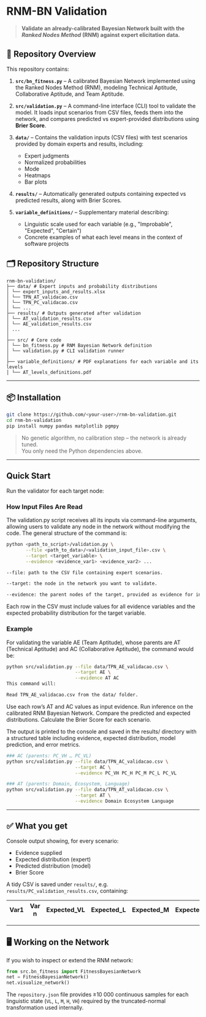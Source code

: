 # **RNM-BN Validation**

> **Validate an already-calibrated Bayesian Network built with the _Ranked Nodes Method_ (RNM) against expert elicitation data.**

## 📄 Repository Overview

This repository contains:

1. **`src/bn_fitness.py`** – A calibrated Bayesian Network implemented using the Ranked Nodes Method (RNM), modeling Technical Aptitude, Collaborative Aptitude, and Team Aptitude.  

2. **`src/validation.py`** – A command-line interface (CLI) tool to validate the model. It loads input scenarios from CSV files, feeds them into the network, and compares predicted vs expert-provided distributions using **Brier Score**.

3. **`data/`** – Contains the validation inputs (CSV files) with test scenarios provided by domain experts and results, including:
   - Expert judgments
   - Normalized probabilities
   - Mode
   - Heatmaps
   - Bar plots

4. **`results/`** – Automatically generated outputs containing expected vs predicted results, along with Brier Scores.

5. **`variable_definitions/`** – Supplementary material describing:
   - Linguistic scale used for each variable (e.g., "Improbable", "Expected", "Certain")
   - Concrete examples of what each level means in the context of software projects

## 🗂️ Repository Structure

```
rnm-bn-validation/
├── data/ # Expert inputs and probability distributions
│ └── expert_inputs_and_results.xlsx
│ └── TPN_AT_validacao.csv
│ └── TPN_PC_validacao.csv
│ └── ...
├── results/ # Outputs generated after validation
│ └── AT_validation_results.csv
│ └── AE_validation_results.csv
│ ...
│
├── src/ # Core code
│ └── bn_fitness.py # RNM Bayesian Network definition
│ └── validation.py # CLI validation runner
│
├── variable_definitions/ # PDF explanations for each variable and its levels
│ └── AT_levels_definitions.pdf
```
---

## 📦 Installation

```bash
git clone https://github.com/<your-user>/rnm-bn-validation.git
cd rnm-bn-validation
pip install numpy pandas matplotlib pgmpy
```

> No genetic algorithm, no calibration step – the network is already tuned.  
> You only need the Python dependencies above.

---

## Quick Start

Run the validator for each target node:

### How Input Files Are Read
The validation.py script receives all its inputs via command-line arguments, allowing users to validate any node in the network without modifying the code. The general structure of the command is:
```bash
python <path_to_script>/validation.py \
       --file <path_to_data>/<validation_input_file>.csv \
       --target <target_variable> \
       --evidence <evidence_var1> <evidence_var2> ...

--file: path to the CSV file containing expert scenarios.

--target: the node in the network you want to validate.

--evidence: the parent nodes of the target, provided as evidence for inference.
```
Each row in the CSV must include values for all evidence variables and the expected probability distribution for the target variable.

### Example
For validating the variable AE (Team Aptitude), whose parents are AT (Technical Aptitude) and AC (Collaborative Aptitude), the command would be:
```bash
python src/validation.py --file data/TPN_AE_validacao.csv \
                         --target AE \
                         --evidence AT AC
This command will:

Read TPN_AE_validacao.csv from the data/ folder.
```
Use each row’s AT and AC values as input evidence. Run inference on the calibrated RNM Bayesian Network. Compare the predicted and expected distributions.
Calculate the Brier Score for each scenario.

The output is printed to the console and saved in the results/ directory with a structured table including evidence, expected distribution, model prediction, and error metrics.

```bash
### AC (parents: PC_VH … PC_VL)
python src/validation.py --file data/TPN_AC_validacao.csv \
                         --target AC \
                         --evidence PC_VH PC_H PC_M PC_L PC_VL

### AT (parents: Domain, Ecosystem, Language)
python src/validation.py --file data/TPN_AT_validacao.csv \
                         --target AT \
                         --evidence Domain Ecosystem Language
```
---
## ✅ What you get

Console output showing, for every scenario:

- Evidence supplied  
- Expected distribution (expert)  
- Predicted distribution (model)  
- Brier Score

A tidy CSV is saved under `results/`, e.g. `results/PC_validation_results.csv`, containing:

| Var1 | Var n | Expected_VL | Expected_L | Expected_M | Expected_H | Expected_VH | Calculated_VL | … | Brier_Score |
|-----|-----|--------------|------------|------------|------------|--------------|----------------|---|--------------|

---

## 🖥️ Working on the Network

If you wish to inspect or extend the RNM network:

```python
from src.bn_fitness import FitnessBayesianNetwork
net = FitnessBayesianNetwork()
net.visualize_network()
```

The `repository.json` file provides ≥10 000 continuous samples for each linguistic state (`VL`, `L`, `M`, `H`, `VH`) required by the truncated-normal transformation used internally.
 
